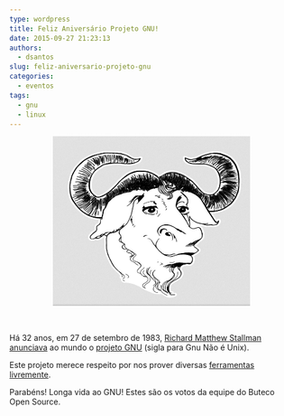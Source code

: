 ```yaml
---
type: wordpress
title: Feliz Aniversário Projeto GNU!
date: 2015-09-27 21:23:13
authors:
  - dsantos
slug: feliz-aniversario-projeto-gnu
categories:
  - eventos
tags:
  - gnu
  - linux
---
```


<p style="text-align: center;"><a href="/images/wp-content/uploads/2015/09/GNU.png"><img class="alignnone size-medium wp-image-3486" src="/images/wp-content/uploads/2015/09/GNU.png" alt="GNU" width="350" height="300" /></a></p>
&nbsp;

Há 32 anos, em 27 de setembro de 1983, <a href="https://pt.wikipedia.org/wiki/Richard_Matthew_Stallman" target="_blank">Richard Matthew Stallman</a> <a href="http://www.gnu.org/gnu/initial-announcement.html" target="_blank">anunciava</a> ao mundo o <a href="http://www.gnu.org" target="_blank">projeto GNU</a> (sigla para Gnu Não é Unix).

<!--more-->

Este projeto merece respeito por nos prover diversas <a href="https://en.wikipedia.org/wiki/List_of_GNU_packages" target="_blank">ferramentas</a> <a href="http://www.gnu.org/philosophy/free-sw.pt-br.html" target="_blank">livremente</a>.

Parabéns! Longa vida ao GNU!
Estes são os votos da equipe do Buteco Open Source.
